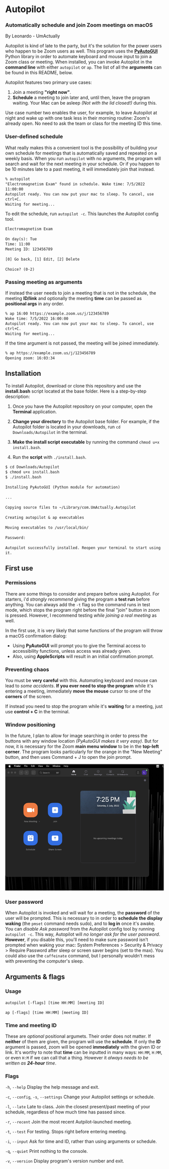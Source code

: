 # Autopilot
### Automatically schedule and join Zoom meetings on macOS
By Leonardo - UmActually

Autopilot is kind of late to the party, but it's the solution for the power users who happen to be Zoom users as well. This program uses the [**PyAutoGUI**](https://pypi.org/project/PyAutoGUI/) Python library in order to automate keyboard and mouse input to join a Zoom class or meeting. When installed, you can invoke Autopilot in the **command line** with either `autopilot` or `ap`. The list of all the **arguments** can be found in this README, below.

Autopilot features two primary use cases:
1. Join a meeting **"right now"**.
2. **Schedule** a meeting to join later and, until then, leave the program waiting. Your Mac can be asleep _(Not with the lid closed!)_ during this.

Use case number two enables the user, for example, to leave Autopilot at night and wake up with one task less in their morning routine: Zoom's already open. No need to ask the team or class for the meeting ID this time.

### User-defined schedule

What really makes this a convenient tool is the possibility of building your own schedule for meetings that is automatically saved and repeated on a weekly basis. When you run `autopilot` with no arguments, the program will search and wait for the next meeting in your schedule. Or if you happen to be 10 minutes late to a past meeting, it will immediately join that instead.

```commandline
% autopilot
"Electromagnetism Exam" found in schedule. Wake time: 7/5/2022 11:00:00
Autopilot ready. You can now put your mac to sleep. To cancel, use ctrl+C.
Waiting for meeting...
```

To edit the schedule, run `autopilot -c`. This launches the Autopilot config tool. 

```commandline
Electromagnetism Exam

On day(s): Tue
Time: 11:00
Meeting ID: 123456789

[0] Go back, [1] Edit, [2] Delete

Choice? (0-2)
```

### Passing meeting as arguments

If instead the user needs to join a meeting that is not in the schedule, the meeting **ID/link** and optionally the meeting **time** can be passed as **positional args** in any order.

```commandline
% ap 16:00 https://example.zoom.us/j/123456789
Wake time: 7/5/2022 16:00:00
Autopilot ready. You can now put your mac to sleep. To cancel, use ctrl+C.
Waiting for meeting...
```

If the time argument is not passed, the meeting will be joined immediately.

```commandline
% ap https://example.zoom.us/j/123456789
Opening zoom: 16:03:34
```

## Installation

To install Autopilot, download or clone this repository and use the **install.bash** script located at the base folder. Here is a step-by-step description:

1. Once you have the Autopilot repository on your computer, open the **Terminal** application.

2. **Change your directory** to the Autopilot base folder. For example, if the Autopilot folder is located in your downloads, run `cd Downloads/Autopilot` in the terminal.

3. **Make the install script executable** by running the command `chmod u+x install.bash`.

4. Run the **script** with `./install.bash`.

```commandline
$ cd Downloads/Autopilot
$ chmod u+x install.bash
$ ./install.bash

Installing PyAutoGUI (Python module for automation)

...

Copying source files to ~/Library/com.UmActually.Autopilot

Creating autopilot & ap executables

Moving executables to /usr/local/bin/

Password:

Autopilot successfully installed. Reopen your terminal to start using it.
```

## First use

### Permissions

There are some things to consider and prepare before using Autopilot. For starters, i'd _strongly recommend_ giving the program a **test run** before anything. You can always add the `-t` flag so the command runs in test mode, which stops the program right before the final "join" button in zoom is pressed. However, I recommend testing _while joining a real meeting_ as well. 

In the first use, it is very likely that some functions of the program will throw a macOS confirmation dialog:
- Using **PyAutoGUI** will prompt you to give the Terminal access to accessibility functions, unless access was already given.
- Also, using **AppleScripts** will result in an initial confirmation prompt. 

### Preventing chaos

You must be **very careful** with this. Automating keyboard and mouse can lead to _some accidents_. **If you ever need to stop the program** while it's entering a meeting, immediately **move the mouse** cursor to one of the **corners** of the screen.

If instead you need to stop the program while it's **waiting** for a meeting, just use **control + C** in the terminal.

### Window positioning

In the future, I plan to allow for image searching in order to press the buttons with any window location _(PyAutoGUI makes it very easy)_. But for now, it is necessary for the Zoom **main menu window** to be in the **top-left corner**. The program looks particularly for the orange in the "New Meeting" button, and then uses Command + J to open the join prompt.

![Zoom window positioning](Resources/zoom.png "Zoom window positioning")

### User password

When Autopilot is invoked and will wait for a meeting, the **password** of the user will be prompted. This is necessary to in order to **schedule the display waking** (the `pmset` command needs sudo), and to **log in** once it's awake. You can _disable Ask password_ from the Autopilot config tool by running `autopilot -c`. This way, Autopilot will _no longer ask for the user password_. **However**, if you disable this, you'll need to make sure password isn't prompted when waking your mac: System Preferences > Security & Privacy > Require Password after sleep or screen saver begins (set to the max). You could also use the `caffeinate` command, but I personally wouldn't mess with preventing the computer's sleep.

## Arguments & flags

### Usage

`autopilot [-flags] [time HH:MM] [meeting ID]`

`ap [-flags] [time HH:MM] [meeting ID]`

### Time and meeting ID

These are _optional_ positional argumets. Their order does not matter. If **neither** of them are given, the program will use the **schedule**. If only the **ID** argument is passed, zoom will be opened **immediately** with the given ID or link. It's worthy to note that **time** can be inputted in many ways: `HH:MM`, `H:MM`, or even `H:M` if we can call that a thing. However it _always needs to be written as **24-hour** time_.

### Flags

`-h`, `--help` Display the help message and exit.

`-c`, `--config`, `-s`, `--settings` Change your Autopilot settings or schedule.

`-l`, `--late` Late to class. Join the closest present/past meeting of your schedule, regardless of how much time has passed since. 

`-r`, `--recent` Join the most recent Autpilot-launched meeting.

`-t`, `--test` For testing. Stops right before entering meeting.

`-i`, `--input` Ask for time and ID, rather than using arguments or schedule.

`-q`, `--quiet` Print nothing to the console.

`-v`, `--version` Display program's version number and exit.
